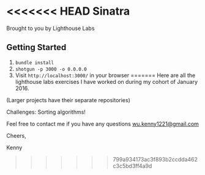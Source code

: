 <<<<<<< HEAD
Sinatra
=============

Brought to you by Lighthouse Labs

## Getting Started

1. `bundle install`
2. `shotgun -p 3000 -o 0.0.0.0`
3. Visit `http://localhost:3000/` in your browser
=======
Here are all the lighthouse labs exercises I have worked on during my cohort of January 2016.

(Larger projects have their separate repositories)

Challenges: Sorting algorithms!

Feel free to contact me if you have any questions
wu.kenny1221@gmail.com

Cheers,

Kenny
>>>>>>> 799a934173ac3f893b2ccdda462c3c5bd3ff4a9d
